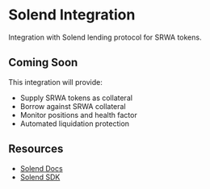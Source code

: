 # Solend Integration

Integration with Solend lending protocol for SRWA tokens.

## Coming Soon

This integration will provide:
- Supply SRWA tokens as collateral
- Borrow against SRWA collateral
- Monitor positions and health factor
- Automated liquidation protection

## Resources

- [Solend Docs](https://docs.solend.fi/)
- [Solend SDK](https://github.com/solendprotocol/solana-program-library)
